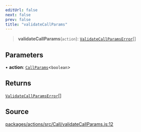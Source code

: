 ```yaml
---
editUrl: false
next: false
prev: false
title: "validateCallParams"
---
```


> **validateCallParams**(`action`): [`ValidateCallParamsError`](/reference/tevm/actions/type-aliases/validatecallparamserror-1/)[]

## Parameters

• **action**: [`CallParams`](/reference/tevm/actions/type-aliases/callparams-1/)\<`boolean`\>

## Returns

[`ValidateCallParamsError`](/reference/tevm/actions/type-aliases/validatecallparamserror-1/)[]

## Source

[packages/actions/src/Call/validateCallParams.js:12](https://github.com/evmts/tevm-monorepo/blob/main/packages/actions/src/Call/validateCallParams.js#L12)
